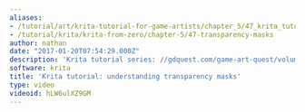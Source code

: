 ```yaml
---
aliases:
- /tutorial/art/krita-tutorial-for-game-artists/chapter_5/47_krita_tutorial_understanding_transparency_masks
- /tutorial/krita/krita-from-zero/chapter-5/47-transparency-masks
author: nathan
date: "2017-01-20T07:54:29.000Z"
description: 'Krita tutorial series: //gdquest.com/game-art-quest/volume-1/course-public/'
software: krita
title: 'Krita tutorial: understanding transparency masks'
type: video
videoid: hLW6ulXZ9GM
---
```

